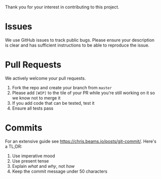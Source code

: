 Thank you for your interest in contributing to this project.

# Issues
We use GitHub issues to track public bugs.
Please ensure your description is clear and has sufficient instructions to be able to reproduce the issue.

# Pull Requests
We actively welcome your pull requests.

1. Fork the repo and create your branch from `master`
2. Please add `[WIP]` to the tile of your PR while you're still working on it so we know not to merge it
3. If you add code that can be tested, test it
4. Ensure all tests pass

# Commits

For an extensive guide see https://chris.beams.io/posts/git-commit/. Here's a TL;DR:

1. Use imperative mood
2. Use present tense
3. Explain *what* and *why*, not *how*
4. Keep the commit message under 50 characters
